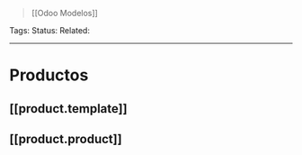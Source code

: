 > [[Odoo Modelos]]

Tags: 
Status: 
Related: 

___

# Productos

## [[product.template]]
## [[product.product]]
